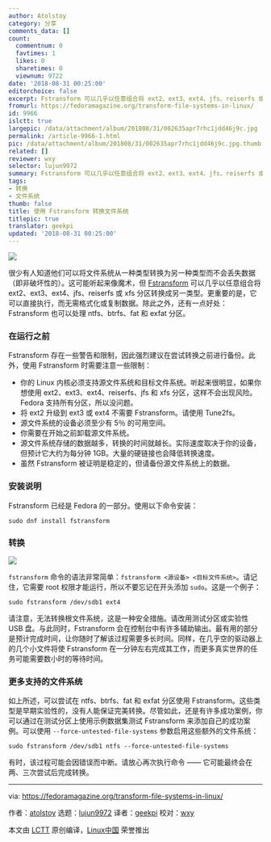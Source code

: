 ```yaml
---
author: Atolstoy
category: 分享
comments_data: []
count:
  commentnum: 0
  favtimes: 1
  likes: 0
  sharetimes: 0
  viewnum: 9722
date: '2018-08-31 00:25:00'
editorchoice: false
excerpt: Fstransform 可以几乎以任意组合将 ext2、ext3、ext4、jfs、reiserfs 或 xfs 分区转换成另一类型。更重要的是，它可以直接执行，而无需格式化或复制数据。
fromurl: https://fedoramagazine.org/transform-file-systems-in-linux/
id: 9966
islctt: true
largepic: /data/attachment/album/201808/31/002635apr7rhc1jdd46j9c.jpg
permalink: /article-9966-1.html
pic: /data/attachment/album/201808/31/002635apr7rhc1jdd46j9c.jpg.thumb.jpg
related: []
reviewer: wxy
selector: lujun9972
summary: Fstransform 可以几乎以任意组合将 ext2、ext3、ext4、jfs、reiserfs 或 xfs 分区转换成另一类型。更重要的是，它可以直接执行，而无需格式化或复制数据。
tags:
- 转换
- 文件系统
thumb: false
title: 使用 Fstransform 转换文件系统
titlepic: true
translator: geekpi
updated: '2018-08-31 00:25:00'
---
```


![](/data/attachment/album/201808/31/002635apr7rhc1jdd46j9c.jpg)


很少有人知道他们可以将文件系统从一种类型转换为另一种类型而不会丢失数据（即非破坏性的）。这可能听起来像魔术，但 [Fstransform](https://github.com/cosmos72/fstransform) 可以几乎以任意组合将 ext2、ext3、ext4、jfs、reiserfs 或 xfs 分区转换成另一类型。更重要的是，它可以直接执行，而无需格式化或复制数据。除此之外，还有一点好处：Fstransform 也可以处理 ntfs、btrfs、fat 和 exfat 分区。


### 在运行之前


Fstransform 存在一些警告和限制，因此强烈建议在尝试转换之前进行备份。此外，使用 Fstransform 时需要注意一些限制：


* 你的 Linux 内核必须支持源文件系统和目标文件系统。听起来很明显，如果你想使用 ext2、ext3、ext4、reiserfs、jfs 和 xfs 分区，这样不会出现风险。Fedora 支持所有分区，所以没问题。
* 将 ext2 升级到 ext3 或 ext4 不需要 Fstransform。请使用 Tune2fs。
* 源文件系统的设备必须至少有 5％ 的可用空间。
* 你需要在开始之前卸载源文件系统。
* 源文件系统存储的数据越多，转换的时间就越长。实际速度取决于你的设备，但预计它大约为每分钟 1GB。大量的硬链接也会降低转换速度。
* 虽然 Fstransform 被证明是稳定的，但请备份源文件系统上的数据。


### 安装说明


Fstransform 已经是 Fedora 的一部分。使用以下命令安装：



```
sudo dnf install fstransform
```

### 转换


![](/data/attachment/album/201808/31/002635d86ur6fn7u8rlizf.png)


`fstransform` 命令的语法非常简单：`fstransform <源设备> <目标文件系统>`。请记住，它需要 root 权限才能运行，所以不要忘记在开头添加 `sudo`。这是一个例子：



```
sudo fstransform /dev/sdb1 ext4
```

请注意，无法转换根文件系统，这是一种安全措施。请改用测试分区或实验性 USB 盘。与此同时，Fstransform 会在控制台中有许多辅助输出。最有用的部分是预计完成时间，让你随时了解该过程需要多长时间。同样，在几乎空的驱动器上的几个小文件将使 Fstransform 在一分钟左右完成其工作，而更多真实世界的任务可能需要数小时的等待时间。


### 更多支持的文件系统


如上所述，可以尝试在 ntfs、btrfs、fat 和 exfat 分区使用 Fstransform。这些类型是早期实验性的，没有人能保证完美转换。尽管如此，还是有许多成功案例，你可以通过在测试分区上使用示例数据集测试 Fstransform 来添加自己的成功案例。可以使用 `--force-untested-file-systems` 参数启用这些额外的文件系统：



```
sudo fstransform /dev/sdb1 ntfs --force-untested-file-systems
```

有时，该过程可能会因错误而中断。请放心再次执行命令 —— 它可能最终会在两、三次尝试后完成转换。




---


via: <https://fedoramagazine.org/transform-file-systems-in-linux/>


作者：[atolstoy](https://fedoramagazine.org/author/atolstoy/) 选题：[lujun9972](https://github.com/lujun9972) 译者：[geekpi](https://github.com/geekpi) 校对：[wxy](https://github.com/wxy)


本文由 [LCTT](https://github.com/LCTT/TranslateProject) 原创编译，[Linux中国](https://linux.cn/) 荣誉推出